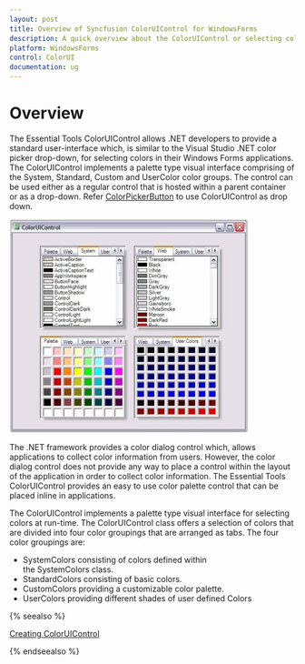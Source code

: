 ```yaml
---
layout: post
title: Overview of Syncfusion ColorUIControl for WindowsForms
description: A quick overview about the ColorUIControl or selecting colors in their Windows Forms applications using palette type visual interface
platform: WindowsForms
control: ColorUI 
documentation: ug
---
```

# Overview

The Essential Tools ColorUIControl allows .NET developers to provide a standard user-interface which, is similar to the Visual Studio .NET color picker drop-down, for selecting colors in their Windows Forms applications. The ColorUIControl implements a palette type visual interface comprising of the System, Standard, Custom and UserColor color groups. The control can be used either as a regular control that is hosted within a parent container or as a drop-down. Refer [ColorPickerButton](/windowsforms/colorpickerbutton/overview) to use ColorUIControl as drop down.

![Overview of ColorUIControl](ColorUI_images/Overview_img225.jpeg) 

The .NET framework provides a color dialog control which, allows applications to collect color information from users. However, the color dialog control does not provide any way to place a control within the layout of the application in order to collect color information. The Essential Tools ColorUIControl provides an easy to use color palette control that can be placed inline in applications.  

The ColorUIControl implements a palette type visual interface for selecting colors at run-time. The ColorUIControl class offers a selection of colors that are divided into four color groupings that are arranged as tabs. The four color groupings are:

* SystemColors consisting of colors defined within the SystemColors class.
* StandardColors consisting of basic colors.
* CustomColors providing a customizable color palette.
* UserColors providing different shades of user defined Colors 

{% seealso %}

[Creating ColorUIControl](/windowsforms/colorui/creating-coloruicontrol)

{% endseealso %}
